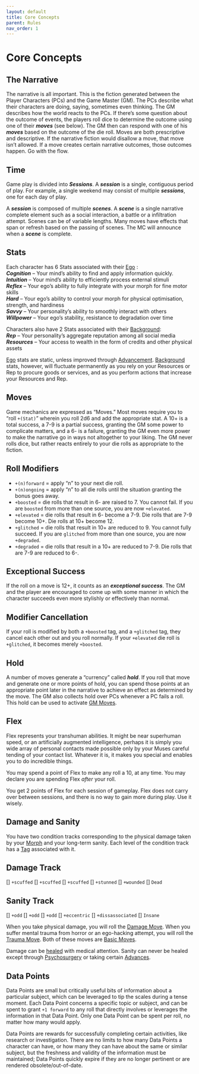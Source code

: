 ```yaml
---
layout: default
title: Core Concepts
parent: Rules
nav_order: 1
---
```


# Core Concepts

## The Narrative

The narrative is all important. This is the fiction generated between the Player Characters (PCs) and the Game Master (GM). The PCs describe what their characters are doing, saying, sometimes even thinking. The GM describes how the world reacts to the PCs. If there’s some question about the outcome of events, the players roll dice to determine the outcome using one of their **_moves_** (see below). The GM then can respond with one of his **_moves_** based on the outcome of the die roll. Moves are both prescriptive and descriptive. If the narrative fiction would disallow a move, that move isn’t allowed. If a move creates certain narrative outcomes, those outcomes happen. Go with the flow.

## Time

Game play is divided into **_Sessions_**. A **_session_** is a single, contiguous period of play. For example, a single weekend may consist of multiple **_sessions_**, one for each day of play.

A **_session_** is composed of multiple **_scenes_**. A **_scene_** is a single narrative complete element such as a social interaction, a battle or a infiltration attempt. Scenes can be of variable lengths. Many moves have effects that span or refresh based on the passing of scenes. The MC will announce when a **_scene_** is complete.

## Stats

Each character has 6 Stats associated with their [Ego](/content/character-creation/ego) :  
**_Cognition_** – Your mind’s ability to find and apply information quickly.  
**_Intuition_** – Your mind’s ability to efficiently process external stimuli  
**_Reflex_** – Your ego’s ability to fully integrate with your morph for fine motor skills  
**_Hard_** – Your ego’s ability to control your morph for physical optimisation, strength, and hardiness  
**_Savvy_** – Your personality’s ability to smoothly interact with others  
**_Willpower_** – Your ego’s stability, resistance to degradation over time

Characters also have 2 Stats associated with their [Background](/content/character-creation/background):  
**_Rep_** – Your personality’s aggregate reputation among all social media  
**_Resources_** – Your access to wealth in the form of credits and other physical assets

[Ego](/content/character-creation/ego) stats are static, unless improved through [Advancement](/content/rules/advancement). [Background](/content/character-creation/background) stats, however, will fluctuate permanently as you rely on your Resources or Rep to procure goods or services, and as you perform actions that increase your Resources and Rep.

## Moves

Game mechanics are expressed as “Moves.” Most moves require you to “roll `+(Stat)`” wherein you roll 2d6 and add the appropriate stat. A 10+ is a total success, a 7-9 is a partial success, granting the GM some power to complicate matters, and a 6- is a failure, granting the GM even more power to make the narrative go in ways not altogether to your liking. The GM never rolls dice, but rather reacts entirely to your die rolls as appropriate to the fiction.

## Roll Modifiers

- `+(n)forward` = apply “n” to your next die roll.
- `+(n)ongoing` = apply “n” to all die rolls until the situation granting the bonus goes away.
- `+boosted` = die rolls that result in 6- are raised to 7. You cannot fail. If you are `boosted` from more than one source, you are now `+elevated`.
- `+elevated` = die rolls that result in 6- become a 7-9. Die rolls that are 7-9 become 10+. Die rolls at 10+ become 12.
- `+glitched` = die rolls that result in 10+ are reduced to 9. You cannot fully succeed. If you are `glitched` from more than one source, you are now `+degraded`.
- `+degraded` = die rolls that result in a 10+ are reduced to 7-9. Die rolls that are 7-9 are reduced to 6-.

## Exceptional Success

If the roll on a move is 12+, it counts as an **_exceptional success_**. The GM and the player are encouraged to come up with some manner in which the character succeeds even more stylishly or effectively than normal.

## Modifier Cancellation

If your roll is modified by both a `+boosted` tag, and a `+glitched` tag, they cancel each other out and you roll normally. If your `+elevated` die roll is `+glitched`, it becomes merely `+boosted`.

## Hold

A number of moves generate a “currency” called **_hold_**. If you roll that move and generate one or more points of hold, you can spend those points at an appropriate point later in the narrative to achieve an effect as determined by the move. The GM also collects hold over PCs whenever a PC fails a roll. This hold can be used to activate [GM Moves](/content/rules/gm-moves).

## Flex

Flex represents your transhuman abilities. It might be near superhuman speed, or an artificially augmented intelligence, perhaps it is simply you wide array of personal contacts made possible only by your Muses careful tending of your contact list. Whatever it is, it makes you special and enables you to do incredible things.

You may spend a point of Flex to make any roll a 10, at any time. You may declare you are spending Flex _after_ your roll.

You get 2 points of Flex for each session of gameplay. Flex does not carry over between sessions, and there is no way to gain more during play. Use it wisely.

## Damage and Sanity

You have two condition tracks corresponding to the physical damage taken by your [Morph](/content/rules/morphs) and your long-term sanity. Each level of the condition track has a [Tag](/content/tags/damage-trauma.html) associated with it.

## Damage Track

\[\] `+scuffed`
\[\] `+scuffed`
\[\] `+scuffed`
\[\] `+stunned`
\[\] `+wounded`
\[\] `Dead`

## Sanity Track

\[\] `+odd`
\[\] `+odd`
\[\] `+odd`
\[\] `+eccentric`
\[\] `+dissassociated`
\[\] `Insane`

When you take physical damage, you will roll the [Damage Move](/content/rules/damage-healing.html#damage-move). When you suffer mental trauma from horror or an ego-hacking attempt, you will roll the [Trauma Move](/content/rules/trauma-healing.html#trauma-move). Both of these moves are [Basic Moves](/content/moves/basic-moves).

Damage can be [healed](/content/rules/damage-healing.html) with medical attention. Sanity can never be healed except through [Psychosurgery](/content/moves/tech#Psychosurgery) or taking certain [Advances](/content/rules/advancement).

## Data Points

Data Points are small but critically useful bits of information about a particular subject, which can be leveraged to tip the scales during a tense moment. Each Data Point concerns a specific topic or subject, and can be spent to grant `+1 forward` to any roll that directly involves or leverages the information in that Data Point. Only one Data Point can be spent per roll, no matter how many would apply.

Data Points are rewards for successfully completing certain activities, like research or investigation. There are no limits to how many Data Points a character can have, or how many they can have about the same or similar subject, but the freshness and validity of the information must be maintained; Data Points quickly expire if they are no longer pertinent or are rendered obsolete/out-of-date.
